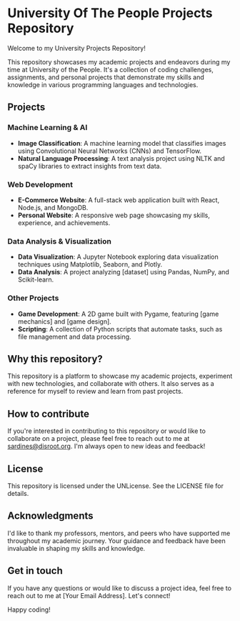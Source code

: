 **University Of The People Projects Repository**
================================

Welcome to my University Projects Repository!

This repository showcases my academic projects and endeavors during my time at University of the People. It's a collection of coding challenges, assignments, and personal projects that demonstrate my skills and knowledge in various programming languages and technologies.

**Projects**
-----------

### Machine Learning & AI

* **Image Classification**: A machine learning model that classifies images using Convolutional Neural Networks (CNNs) and TensorFlow.
* **Natural Language Processing**: A text analysis project using NLTK and spaCy libraries to extract insights from text data.

### Web Development

* **E-Commerce Website**: A full-stack web application built with React, Node.js, and MongoDB.
* **Personal Website**: A responsive web page showcasing my skills, experience, and achievements.

### Data Analysis & Visualization

* **Data Visualization**: A Jupyter Notebook exploring data visualization techniques using Matplotlib, Seaborn, and Plotly.
* **Data Analysis**: A project analyzing [dataset] using Pandas, NumPy, and Scikit-learn.

### Other Projects

* **Game Development**: A 2D game built with Pygame, featuring [game mechanics] and [game design].
* **Scripting**: A collection of Python scripts that automate tasks, such as file management and data processing.

**Why this repository?**
------------------------

This repository is a platform to showcase my academic projects, experiment with new technologies, and collaborate with others. It also serves as a reference for myself to review and learn from past projects.

**How to contribute**
--------------------

If you're interested in contributing to this repository or would like to collaborate on a project, please feel free to reach out to me at sardines@disroot.org. I'm always open to new ideas and feedback!

**License**
---------

This repository is licensed under the  UNLicense. See the LICENSE file for details.

**Acknowledgments**
------------------

I'd like to thank my professors, mentors, and peers who have supported me throughout my academic journey. Your guidance and feedback have been invaluable in shaping my skills and knowledge.

**Get in touch**
----------------

If you have any questions or would like to discuss a project idea, feel free to reach out to me at [Your Email Address]. Let's connect!

Happy coding!
